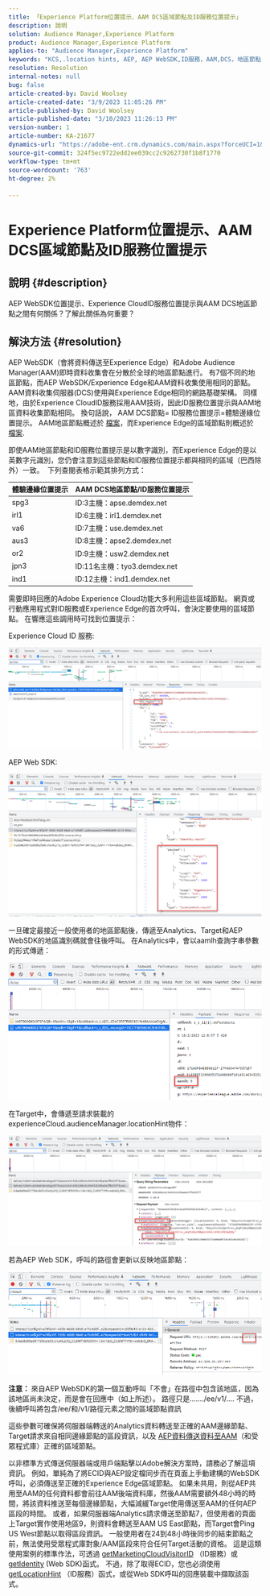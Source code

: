 ```yaml
---
title: 「Experience Platform位置提示、AAM DCS區域節點及ID服務位置提示」
description: 說明
solution: Audience Manager,Experience Platform
product: Audience Manager,Experience Platform
applies-to: "Audience Manager,Experience Platform"
keywords: "KCS,.location hints, AEP, AEP WebSDK,ID服務，AAM,DCS，地區節點"
resolution: Resolution
internal-notes: null
bug: false
article-created-by: David Woolsey
article-created-date: "3/9/2023 11:05:26 PM"
article-published-by: David Woolsey
article-published-date: "3/10/2023 11:26:13 PM"
version-number: 1
article-number: KA-21677
dynamics-url: "https://adobe-ent.crm.dynamics.com/main.aspx?forceUCI=1&pagetype=entityrecord&etn=knowledgearticle&id=6efc75d8-cebe-ed11-83ff-6045bd006239"
source-git-commit: 324f5ec9722edd2ee039cc2c9262730f1b8f1770
workflow-type: tm+mt
source-wordcount: '763'
ht-degree: 2%

---
```


# Experience Platform位置提示、AAM DCS區域節點及ID服務位置提示

## 說明 {#description}

AEP WebSDK位置提示、Experience CloudID服務位置提示與AAM DCS地區節點之間有何關係？了解此關係為何重要？

## 解決方法 {#resolution}


AEP WebSDK（會將資料傳送至Experience Edge）和Adobe Audience Manager(AAM)即時資料收集會在分散於全球的地區節點進行。 有7個不同的地區節點，而AEP WebSDK/Experience Edge和AAM資料收集使用相同的節點。 AAM資料收集伺服器(DCS)使用與Experience Edge相同的網路基礎架構。 同樣地，由於Experience CloudID服務採用AAM技術，因此ID服務位置提示與AAM地區資料收集節點相同。 換句話說， AAM DCS節點= ID服務位置提示=體驗邊緣位置提示。 AAM地區節點概述於 [檔案](https://experienceleague.adobe.com/docs/audience-manager/user-guide/api-and-sdk-code/dcs/dcs-api-reference/dcs-regions.html?lang=en)，而Experience Edge的區域節點則概述於 [檔案](https://experienceleague.adobe.com/docs/experience-platform/edge-network-server-api/location-hints.html?lang=en).

即使AAM地區節點和ID服務位置提示是以數字識別，而Experience Edge的是以英數字元識別，您仍會注意到這些節點和ID服務位置提示都與相同的區域（巴西除外）一致。  下列查閱表格示範其排列方式：


| 體驗邊緣位置提示 | AAM DCS地區節點/ID服務位置提示 |
| --- | --- |
| spg3 | ID:3主機：apse.demdex.net |
| irl1 | ID:6主機：irl1.demdex.net |
| va6 | ID:7主機：use.demdex.net |
| aus3 | ID:8主機：apse2.demdex.net |
| or2 | ID:9主機：usw2.demdex.net |
| jpn3 | ID:11名主機：tyo3.demdex.net |
| ind1 | ID:12主機：ind1.demdex.net |


需要即時回應的Adobe Experience Cloud功能大多利用這些區域節點。 網頁或行動應用程式對ID服務或Experience Edge的首次呼叫，會決定要使用的區域節點。 在響應這些調用時可找到位置提示：

Experience Cloud ID 服務:

![](assets/e80a1235-77bf-ed11-83ff-6045bd006239.png)



AEP Web SDK:

![](assets/8f50cbb3-75bf-ed11-83ff-6045bd006239.png)

一旦確定最接近一般使用者的地區節點後，傳遞至Analytics、Target和AEP WebSDK的地區識別碼就會往後呼叫。 在Analytics中，會以aamlh查詢字串參數的形式傳遞：

![](assets/33af14ff-77bf-ed11-83ff-6045bd006239.png)

在Target中，會傳遞至請求裝載的experienceCloud.audienceManager.locationHint物件：

![](assets/dce94437-78bf-ed11-83ff-6045bd006239.png)

若為AEP Web SDK，呼叫的路徑會更新以反映地區節點：

![](assets/8245a050-79bf-ed11-83ff-6045bd006239.png)

<b>注意： </b>來自AEP WebSDK的第一個互動呼叫「不會」在路徑中包含該地區，因為該地區尚未決定，而是會在回應中（如上所述）。 路徑只是……./ee/v1/.... 不過，後續呼叫將包含/ee/和/v1/路徑元素之間的區域節點資訊

這些參數可確保將伺服器端轉送的Analytics資料轉送至正確的AAM邊緣節點、Target請求來自相同邊緣節點的區段資訊，以及 [AEP資料傳送資料至AAM](https://experienceleague.adobe.com/docs/audience-manager/user-guide/implementation-integration-guides/integration-experience-platform/aam-aep-audience-sharing.html?lang=en)（和受眾程式庫）正確的區域節點。

以非標準方式傳送伺服器端或用戶端點擊以Adobe解決方案時，請務必了解這項資訊。 例如，單純為了將ECID與AEP設定檔同步而在頁面上手動建構的WebSDK呼叫，必須傳送至正確的Experience Edge區域節點。 如果未共用，則從AEP共用至AAM的任何資料都會前往AAM後端資料庫，然後AAM需要額外48小時的時間，將該資料推送至每個邊緣節點，大幅減緩Target使用傳送至AAM的任何AEP區段的時間。 或者，如果伺服器端Analytics請求傳送至節點7，但使用者的頁面上Target實作使用地區9，則資料會轉送至AAM US East節點，而Target會Ping US West節點以取得區段資訊。 一般使用者在24到48小時後同步的結束節點之前，無法使用受眾程式庫對象/AAM區段來符合任何Target活動的資格。 這是這類使用案例的標準作法，可透過 [getMarketingCloudVisitorID](https://experienceleague.adobe.com/docs/id-service/using/id-service-api/methods/getmcvid.html?lang=en) （ID服務）或 [getIdentity](https://experienceleague.adobe.com/docs/experience-platform/edge/extension/accessing-the-ecid.html?lang=en) (Web SDK)函式。 不過，除了取得ECID，您也必須使用 [getLocationHint](https://experienceleague.adobe.com/docs/id-service/using/id-service-api/methods/getlocationhint.html?lang=en) （ID服務）函式，或從Web SDK呼叫的回應裝載中擷取該函式。








